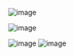 ![image](https://github.com/user-attachments/assets/eb7a220c-c1dd-423b-a0f5-5eb38a49a744)


![image](https://github.com/user-attachments/assets/f4ead92f-6a4a-4fe3-adf6-97ed68a9e35e)

![image](https://github.com/user-attachments/assets/190664d5-08ec-40c2-b033-0db7dea52123)
![image](https://github.com/user-attachments/assets/87de32f3-0a1f-4ed9-96ac-eba2d3e9c148)


